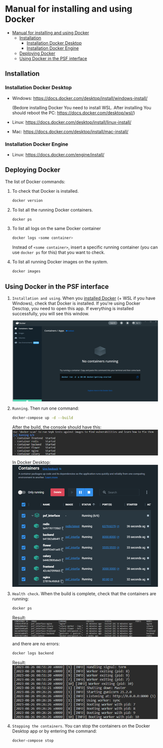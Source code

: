 # Manual for installing and using Docker

- [Manual for installing and using Docker](#manual-for-installing-and-using-docker)
  - [Installation](#installation)
    - [Installation Docker Desktop](#installation-docker-desktop)
    - [Installation Docker Engine](#installation-docker-engine)
  - [Deploying Docker](#deploying-docker)
  - [Using Docker in the PSF interface](#using-docker-in-the-psf-interface)

## Installation

### Installation Docker Desktop

- Windows: <https://docs.docker.com/desktop/install/windows-install/>

  (Bedore installing Docker You need to install WSL. After installing You should reboot the PC: <https://docs.docker.com/desktop/wsl/>)
- Linux: <https://docs.docker.com/desktop/install/linux-install/>
- Mac: <https://docs.docker.com/desktop/install/mac-install/>

### Installation Docker Engine

- Linux: <https://docs.docker.com/engine/install/>

## Deploying Docker

The list of Docker commands:

1. To check that Docker is installed.

    ```bash
    docker version
    ```

2. To list all the running Docker containers.

    ```bash
    docker ps
    ```

3. To list all logs on the same Docker container

    ```bash
    docker logs <some container>
    ```

    Instead of `<some container>`, insert a specific running container (you can use `docker ps` for this) that you want to check.

4. To list all running Docker images on the system.

    ```bash
    docker images
    ```

## Using Docker in the PSF interface

1. `Installation and using`.
   When you [installed Docker](#installation-docker-desktop) (+ WSL if you have Windows), check that Docker is installed.
    If you're using Docker Desctop, you need to open this app.
    If everything is installed successfully, you will see this window.

    <img align ="center" alt="Running status" src="docker_doc_image/docker_desktop_run.png"/>

2. `Running`.
   Then run one command:

    ```bash
    docker-compose up -d --build
    ```

    After the build, the console should have this:
    <img align ="center" alt="Running status" src="docker_doc_image/docker_containers.png"/>

    In Docker Desktop:
    <img align ="center" alt="Running status" src="docker_doc_image/docker_desktop_containers.png"/>

3. `Health check`. When the build is complete, check that the containers are running:

    ```bash
    docker ps
    ```
    Result:
    <img align ="center" alt="Running status" src="docker_doc_image/docker_ps.png"/>

    and there are no errors:

    ```bash
    docker logs backend
    ```    

    Result:
    <img align ="center" alt="Running status" src="docker_doc_image/backend_start_logs.png"/>

4. `Stopping the containers`.
   You can stop the containers on the Docker Desktop app or by entering the command:

    ```bash
    docker-compose stop
    ```    
